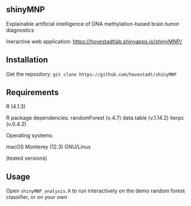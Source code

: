 ## shinyMNP

Explainable artificial intelligence of DNA methylation-based brain tumor diagnostics

Ineractive web application: https://hovestadtlab.shinyapps.io/shinyMNP/

## Installation

Get the repository: `git clone https://github.com/hovestadt/shinyMNP`

## Requirements

R (4.1.3)

R package dependencies:
randomForest (v.4.7)
data.table (v.1.14.2)
iterpc (v.0.4.2)

Operating systems:

macOS Monterey (12.3)
GNU/Linux

(tested versions)

## Usage

Open `shinyMNP_analysis.R` to run interactively on the demo random forest classifier, or on your own
